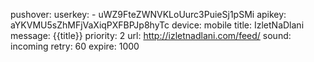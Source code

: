pushover:
  userkey: 
    - uWZ9FteZWNVKLoUurc3PuieSj1pSMi
  apikey: aYKVMU5sZhMFjVaXiqPXFBPJp8hyTc
  device: mobile
  title: IzletNaDlani
  message: {{title}}
  priority: 2
  url: http://izletnadlani.com/feed/
  sound: incoming
  retry: 60
  expire: 1000